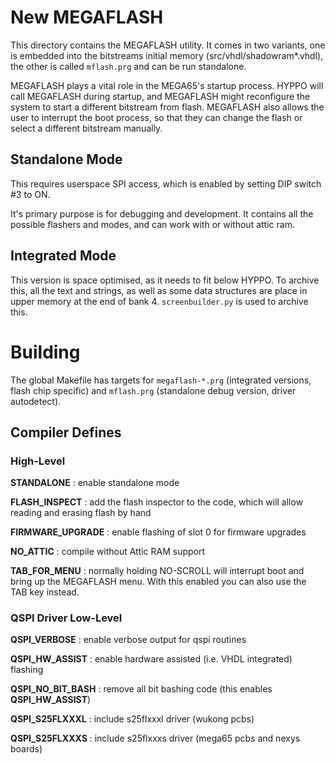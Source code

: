 
# New MEGAFLASH

This directory contains the MEGAFLASH utility. It comes in two variants, one is embedded
into the bitstreams initial memory (src/vhdl/shadowram*.vhdl), the other is called
`mflash.prg` and can be run standalone.

MEGAFLASH plays a vital role in the MEGA65's startup process. HYPPO will call MEGAFLASH
during startup, and MEGAFLASH might reconfigure the system to start a different bitstream
from flash. MEGAFLASH also allows the user to interrupt the boot process, so that they
can change the flash or select a different bitstream manually.

## Standalone Mode

This requires userspace SPI access, which is enabled by setting DIP switch #3 to ON.

It's primary purpose is for debugging and development. It contains all the possible
flashers and modes, and can work with or without attic ram.

## Integrated Mode

This version is space optimised, as it needs to fit below HYPPO. To archive this, all
the text and strings, as well as some data structures are place in upper memory at the
end of bank 4. `screenbuilder.py` is used to archive this.

# Building

The global Makefile has targets for `megaflash-*.prg` (integrated versions, flash chip
specific) and `mflash.prg` (standalone debug version, driver autodetect).

## Compiler Defines

### High-Level

**STANDALONE**
: enable standalone mode

**FLASH_INSPECT**
: add the flash inspector to the code, which will allow reading and erasing flash by hand

**FIRMWARE_UPGRADE**
: enable flashing of slot 0 for firmware upgrades

**NO_ATTIC**
: compile without Attic RAM support

**TAB_FOR_MENU**
: normally holding NO-SCROLL will interrupt boot and bring up the MEGAFLASH menu. With
this enabled you can also use the TAB key instead.

### QSPI Driver Low-Level

**QSPI_VERBOSE**
: enable verbose output for qspi routines

**QSPI_HW_ASSIST**
: enable hardware assisted (i.e. VHDL integrated) flashing

**QSPI_NO_BIT_BASH**
: remove all bit bashing code (this enables **QSPI_HW_ASSIST**)

**QSPI_S25FLXXXL**
: include s25flxxxl driver (wukong pcbs)

**QSPI_S25FLXXXS**
: include s25flxxxs driver (mega65 pcbs and nexys boards)
